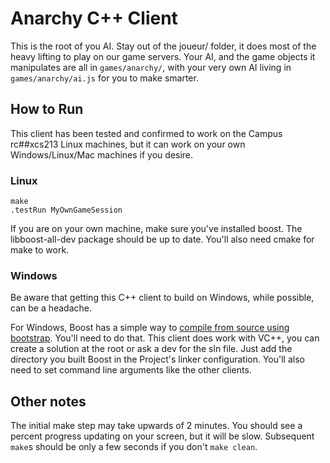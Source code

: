 # Anarchy C++ Client

This is the root of you AI. Stay out of the joueur/ folder, it does most of the heavy lifting to play on our game servers. Your AI, and the game objects it manipulates are all in `games/anarchy/`, with your very own AI living in `games/anarchy/ai.js` for you to make smarter.

## How to Run

This client has been tested and confirmed to work on the Campus rc##xcs213 Linux machines, but it can work on your own Windows/Linux/Mac machines if you desire.

### Linux

```
make
.testRun MyOwnGameSession
```

If you are on your own machine, make sure you've installed boost. The libboost-all-dev package should be up to date. You'll also need cmake for make to work.

### Windows

Be aware that getting this C++ client to build on Windows, while possible, can be a headache.

For Windows, Boost has a simple way to [compile from source using bootstrap](http://www.boost.org/doc/libs/1_58_0/more/getting_started/windows.html). You'll need to do that. This client does work with VC++, you can create a solution at the root or ask a dev for the sln file. Just add the directory you built Boost in the Project's linker configuration. You'll also need to set command line arguments like the other clients.

## Other notes

The initial make step may take upwards of 2 minutes. You should see a percent progress updating on your screen, but it will be slow. Subsequent `make`s should be only a few seconds if you don't `make clean`.
